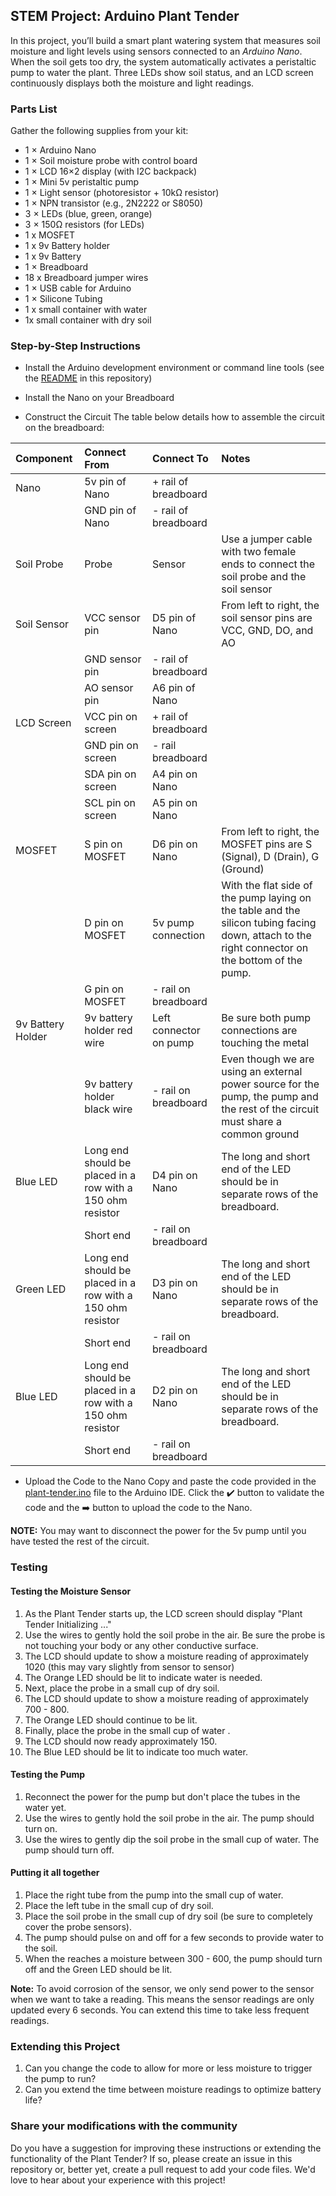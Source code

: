 ## STEM Project: Arduino Plant Tender

In this project, you’ll build a smart plant watering system that measures soil moisture and light levels using sensors connected to an *Arduino Nano*. When the soil gets too dry, the system automatically activates a peristaltic pump to water the plant. Three LEDs show soil status, and an LCD screen continuously displays both the moisture and light readings.


### Parts List

Gather the following supplies from your kit:
- 1 × Arduino Nano
- 1 × Soil moisture probe with control board
- 1 × LCD 16×2 display (with I2C backpack)
- 1 × Mini 5v peristaltic pump
- 1 × Light sensor (photoresistor + 10kΩ resistor)
- 1 × NPN transistor (e.g., 2N2222 or S8050)
- 3 × LEDs (blue, green, orange)
- 3 × 150Ω resistors (for LEDs)
- 1 x MOSFET
- 1 x 9v Battery holder
- 1 x 9v Battery
- 1 × Breadboard
- 18 x Breadboard jumper wires
- 1 × USB cable for Arduino
- 1 × Silicone Tubing
- 1 x small container with water
- 1x small container with dry soil

### Step-by-Step Instructions
- Install the Arduino development environment or command line tools (see the [README](https://github.com/gallopingdev/stem-projects/blob/main/README.md) in this repository)

- Install the Nano on your Breadboard

- Construct the Circuit
The table below details how to assemble the circuit on the breadboard:

| Component | Connect From | Connect To | Notes |
| :------- | :-------------- | :--------- | :---------- |
| Nano |  5v pin of Nano | + rail of breadboard |  |
|  | GND pin of Nano | - rail of breadboard |  |
| Soil Probe | Probe | Sensor | Use a jumper cable with two female ends to connect the soil probe and the soil sensor |
| Soil Sensor | VCC sensor pin | D5 pin of Nano | From left to right, the soil sensor pins are VCC, GND, DO, and AO |
|  | GND sensor pin | - rail of breadboard |  |
|  | AO sensor pin | A6 pin of Nano |  |
| LCD Screen | VCC pin on screen | + rail of breadboard |  |
|  | GND pin on screen | - rail breadboard |  |
|  | SDA pin on screen | A4 pin on Nano |  |
|  | SCL pin on screen | A5 pin on Nano |  |
| MOSFET | S pin on MOSFET | D6 pin on Nano | From left to right, the MOSFET pins are S (Signal), D (Drain), G (Ground) |
|  | D pin on MOSFET | 5v pump connection | With the flat side of the pump laying on the table and the silicon tubing facing down, attach to the right connector on the bottom of the pump. |
|  | G pin on MOSFET | - rail on breadboard |
| 9v Battery Holder | 9v battery holder red wire | Left connector on pump | Be sure both pump connections are touching the metal |
|   | 9v battery holder black wire | - rail on breadboard | Even though we are using an external power source for the pump, the pump and the rest of the circuit must share a common ground |
| Blue LED | Long end should be placed in a row with a 150 ohm resistor | D4 pin on Nano | The long and short end of the LED should be in separate rows of the breadboard. |
|  | Short end | - rail on breadboard |  |
| Green LED | Long end should be placed in a row with a 150 ohm resistor | D3 pin on Nano | The long and short end of the LED should be in separate rows of the breadboard. |
|  | Short end | - rail on breadboard |  |
| Blue LED | Long end should be placed in a row with a 150 ohm resistor | D2 pin on Nano | The long and short end of the LED should be in separate rows of the breadboard. |
|  | Short end | - rail on breadboard |  |

- Upload the Code to the Nano
Copy and paste the code provided in the [plant-tender.ino](https://github.com/gallopingdev/stem-projects/blob/main/plant-tender/plant-tender.ino) file to the Arduino IDE. Click the ✔️ button to validate the code and the ➡️ button to upload the code to the Nano.

**NOTE:** You may want to disconnect the power for the 5v pump until you have tested the rest of the circuit.

### Testing 

#### Testing the Moisture Sensor

1. As the Plant Tender starts up, the LCD screen should display "Plant Tender Initializing ..."
2. Use the wires to gently hold the soil probe in the air. Be sure the probe is not touching your body or any other conductive surface.
3. The LCD should update to show a moisture reading of approximately 1020 (this may vary slightly from sensor to sensor)
4. The Orange LED should be lit to indicate water is needed.
5. Next, place the probe in a small cup of dry soil.
6. The LCD should update to show a moisture reading of approximately 700 - 800.
7. The Orange LED should continue to be lit.
8. Finally, place the probe in the small cup of water .
9. The LCD should now ready approximately 150.
10. The Blue LED should be lit to indicate too much water.

#### Testing the Pump

1. Reconnect the power for the pump but don't place the tubes in the water yet.
2. Use the wires to gently hold the soil probe in the air. The pump should turn on.
3. Use the wires to gently dip the soil probe in the small cup of water. The pump should turn off.

#### Putting it all together

1. Place the right tube from the pump into the small cup of water.
2. Place the left tube in the small cup of dry soil.
3. Place the soil probe in the small cup of dry soil (be sure to completely cover the probe sensors).
4. The pump should pulse on and off for a few seconds to provide water to the soil.
5. When the reaches a moisture between 300 - 600, the pump should turn off and the Green LED should be lit.

**Note:** To avoid corrosion of the sensor, we only send power to the sensor when we want to take a reading. This means the sensor readings are only updated every 6 seconds. You can extend this time to take less frequent readings.

### Extending this Project

1. Can you change the code to allow for more or less moisture to trigger the pump to run?
2. Can you extend the time between moisture readings to optimize battery life?

### Share your modifications with the community

Do you have a suggestion for improving these instructions or extending the functionality of the Plant Tender? If so, please create an issue in this repository or, better yet, create a pull request to add your code files. We'd love to hear about your experience with this project!
